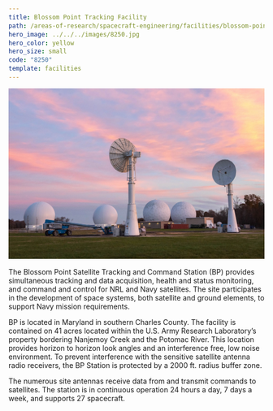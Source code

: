 ```yaml
---
title: Blossom Point Tracking Facility
path: /areas-of-research/spacecraft-engineering/facilities/blossom-point-tracking-facility
hero_image: ../../../images/8250.jpg
hero_color: yellow
hero_size: small
code: "8250"
template: facilities
---
```

![Blossom Point Tracking Facility](../../../images/blossom_point.jpg)

The Blossom Point Satellite Tracking and Command Station (BP) provides simultaneous tracking and data acquisition, health and status monitoring, and command and control for NRL and Navy satellites. The site participates in the development of space systems, both satellite and ground elements, to support Navy mission requirements.

BP is located in Maryland in southern Charles County. The facility is contained on 41 acres located within the U.S. Army Research Laboratory’s property bordering Nanjemoy Creek and the Potomac River. This location provides horizon to horizon look angles and an interference free, low noise environment. To prevent interference with the sensitive satellite antenna radio receivers, the BP Station is protected by a 2000 ft. radius buffer zone. 

The numerous site antennas receive data from and transmit commands to satellites. The station is in continuous operation 24 hours a day, 7 days a week, and supports 27 spacecraft.